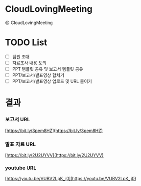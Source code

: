 # CloudLovingMeeting

😍 CloudLovingMeeting

# TODO List

- [ ] 팀원 초대
- [ ] 자료조사 내용 토의
- [ ] PPT 템플릿 공유 및 보고서 템플릿 공유
- [ ] PPT/보고서/발표영상 합치기
- [ ] PPT/보고서/발표영상 업로드 및 URL 줄이기

# 결과

### 보고서 URL

[https://bit.ly/3pem8HZ](https://bit.ly/3pem8HZ)

### 발표 자료 URL

[https://bit.ly/2U2UYVV](https://bit.ly/2U2UYVV)

### youtube URL

[https://youtu.be/VUBV2LpK_j0](https://youtu.be/VUBV2LpK_j0)

